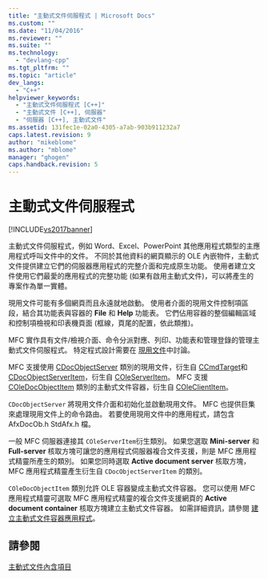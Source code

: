 ```yaml
---
title: "主動式文件伺服程式 | Microsoft Docs"
ms.custom: ""
ms.date: "11/04/2016"
ms.reviewer: ""
ms.suite: ""
ms.technology: 
  - "devlang-cpp"
ms.tgt_pltfrm: ""
ms.topic: "article"
dev_langs: 
  - "C++"
helpviewer_keywords: 
  - "主動式文件伺服程式 [C++]"
  - "主動式文件 [C++], 伺服器"
  - "伺服器 [C++], 主動式文件"
ms.assetid: 131fec1e-02a0-4305-a7ab-903b911232a7
caps.latest.revision: 9
author: "mikeblome"
ms.author: "mblome"
manager: "ghogen"
caps.handback.revision: 5
---
```

# 主動式文件伺服程式
[!INCLUDE[vs2017banner](../assembler/inline/includes/vs2017banner.md)]

主動式文件伺服程式，例如 Word、Excel、PowerPoint 其他應用程式類型的主應用程式呼叫文件中的文件。  不同於其他資料的網頁顯示的 OLE 內嵌物件，主動式文件提供建立它們的伺服器應用程式的完整介面和完成原生功能。  使用者建立文件使用它們最愛的應用程式的完整功能 \(如果有啟用主動式文件\)，可以將產生的專案作為單一實體。  
  
 現用文件可能有多個網頁而且永遠就地啟動。  使用者介面的現用文件控制項區段，結合其功能表與容器的 **File** 和 **Help** 功能表。  它們佔用容器的整個編輯區域和控制項檢視和印表機頁面 \(框線，頁尾的配置，依此類推\)。  
  
 MFC 實作具有文件\/檢視介面、命令分派對應、列印、功能表和管理登錄的管理主動式文件伺服程式。  特定程式設計需要在 [現用文件](../mfc/active-documents.md)中討論。  
  
 MFC 支援使用 [CDocObjectServer](../mfc/reference/cdocobjectserver-class.md) 類別的現用文件，衍生自 [CCmdTarget](../mfc/reference/ccmdtarget-class.md)和 [CDocObjectServerItem](../mfc/reference/cdocobjectserveritem-class.md)，衍生自 [COleServerItem](../mfc/reference/coleserveritem-class.md)。  MFC 支援 [COleDocObjectItem](../mfc/reference/coledocobjectitem-class.md) 類別的主動式文件容器，衍生自 [COleClientItem](../mfc/reference/coleclientitem-class.md)。  
  
 `CDocObjectServer` 將現用文件介面和初始化並啟動現用文件。  MFC 也提供巨集來處理現用文件上的命令路由。  若要使用現用文件中的應用程式，請包含 AfxDocOb.h StdAfx.h 檔。  
  
 一般 MFC 伺服器連接其 `COleServerItem`衍生類別。  如果您選取 **Mini\-server** 和 **Full\-server** 核取方塊可讓您的應用程式伺服器複合文件支援，則是 MFC 應用程式精靈所產生的類別。  如果您同時選取 **Active document server** 核取方塊， MFC 應用程式精靈產生衍生自 `CDocObjectServerItem` 的類別。  
  
 `COleDocObjectItem` 類別允許 OLE 容器變成主動式文件容器。  您可以使用 MFC 應用程式精靈可選取 MFC 應用程式精靈的複合文件支援網頁的 **Active document container** 核取方塊建立主動式文件容器。  如需詳細資訊，請參閱 [建立主動式文件容器應用程式](../mfc/creating-an-active-document-container-application.md)。  
  
## 請參閱  
 [主動式文件內含項目](../mfc/active-document-containment.md)